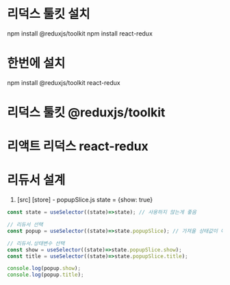 # 리덕스 툴킷 설치
npm install @reduxjs/toolkit
npm install react-redux

# 한번에 설치
npm install @reduxjs/toolkit react-redux

# 리덕스 툴킷 @reduxjs/toolkit
# 리액트 리덕스 react-redux

# 리듀서 설계
1. [src]
    [store]
        - popupSlice.js
            state = {show: true}

```js
const state = useSelector((state)=>state); // 사용하지 않는게 좋음

// 리듀서 선택
const popup = useSelector((state)=>state.popupSlice); // 가져올 상태값이 여러개일때

// 리듀서.상태변수 선택
const show = useSelector((state)=>state.popupSlice.show); 
const title = useSelector((state)=>state.popupSlice.title); 

console.log(popup.show);
console.log(popup.title);

```
